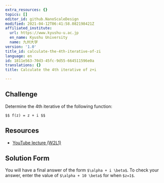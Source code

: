 ```yaml
---
extra_resources: {}
topics: []
editor_id: github.NanoScaleDesign
modified: 2021-04-12T06:41:58.082198421Z
affiliated_institute:
  url: https://www.kyushu-u.ac.jp
  en_name: Kyushu University
  name: 九州大学
version: '1.0'
title_id: calculate-the-4th-iterative-of-zi
language: en
id: 1811e563-70d3-45fc-9d55-664511596e0a
translations: {}
title: Calculate the 4th iterative of z+i

---
```


## Challenge
Determine the 4th iterative of the following function:


`$$ f(z) = z + i $$`


## Resources
- [YouTube lecture (W2L1)](https://www.youtube.com/watch?v=tg7PYsMg4B0&list=PLi7yHjesblV0sSfZzWdSUXGO683n_nJdQ&index=6)


## Solution Form
You will have a final answer of the form `$\alpha + i \beta$`. To check your answer, enter the value of `$\alpha + 10 \beta$` for when `$z=1$`.